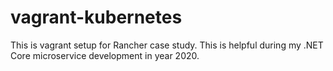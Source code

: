 # vagrant-kubernetes
This is vagrant setup for Rancher case study. This is helpful during my .NET Core microservice development in year 2020.